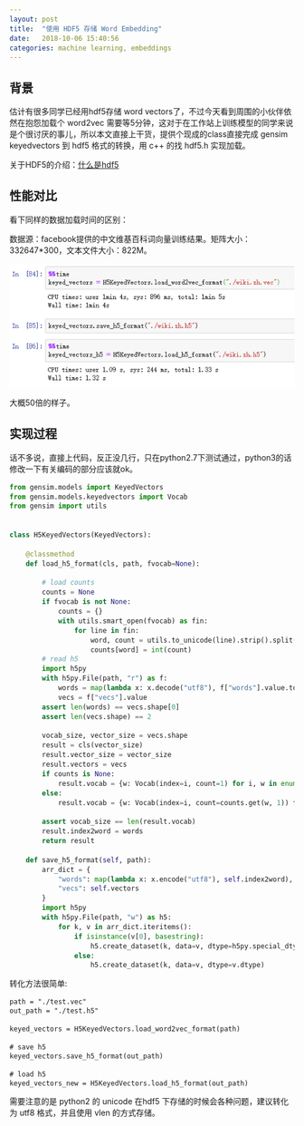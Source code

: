 ```yaml
---
layout: post
title:  "使用 HDF5 存储 Word Embedding"
date:   2018-10-06 15:40:56
categories: machine learning, embeddings
---
```


## 背景

估计有很多同学已经用hdf5存储 word vectors了，不过今天看到周围的小伙伴依然在抱怨加载个 word2vec 需要等5分钟，这对于在工作站上训练模型的同学来说是个很讨厌的事儿，所以本文直接上干货，提供个现成的class直接完成 gensim keyedvectors 到 hdf5 格式的转换，用 c++ 的找 hdf5.h 实现加载。

关于HDF5的介绍：[什么是hdf5](https://support.hdfgroup.org/HDF5/)

## 性能对比

看下同样的数据加载时间的区别：

数据源：facebook提供的中文维基百科词向量训练结果。矩阵大小：332647\*300，文本文件大小：822M。

![](/images/blog-h5/1.png)

大概50倍的样子。


## 实现过程

话不多说，直接上代码，反正没几行，只在python2.7下测试通过，python3的话修改一下有关编码的部分应该就ok。

```python
from gensim.models import KeyedVectors
from gensim.models.keyedvectors import Vocab
from gensim import utils


class H5KeyedVectors(KeyedVectors):

    @classmethod
    def load_h5_format(cls, path, fvocab=None):

        # load counts
        counts = None
        if fvocab is not None:
            counts = {}
            with utils.smart_open(fvocab) as fin:
                for line in fin:
                    word, count = utils.to_unicode(line).strip().split()
                    counts[word] = int(count)
        # read h5
        import h5py
        with h5py.File(path, "r") as f:
            words = map(lambda x: x.decode("utf8"), f["words"].value.tolist())
            vecs = f["vecs"].value
        assert len(words) == vecs.shape[0]
        assert len(vecs.shape) == 2

        vocab_size, vector_size = vecs.shape
        result = cls(vector_size)
        result.vector_size = vector_size
        result.vectors = vecs
        if counts is None:
            result.vocab = {w: Vocab(index=i, count=1) for i, w in enumerate(words)}
        else:
            result.vocab = {w: Vocab(index=i, count=counts.get(w, 1)) for i, w in enumerate(words)}

        assert vocab_size == len(result.vocab)
        result.index2word = words
        return result

    def save_h5_format(self, path):
        arr_dict = {
            "words": map(lambda x: x.encode("utf8"), self.index2word),
            "vecs": self.vectors
        }
        import h5py
        with h5py.File(path, "w") as h5:
            for k, v in arr_dict.iteritems():
                if isinstance(v[0], basestring):
                    h5.create_dataset(k, data=v, dtype=h5py.special_dtype(vlen=str))
                else:
                    h5.create_dataset(k, data=v, dtype=v.dtype)
```


转化方法很简单:

```
path = "./test.vec"
out_path = "./test.h5"

keyed_vectors = H5KeyedVectors.load_word2vec_format(path)

# save h5
keyed_vectors.save_h5_format(out_path)

# load h5
keyed_vectors_new = H5KeyedVectors.load_h5_format(out_path)
```

需要注意的是 python2 的 unicode 在hdf5 下存储的时候会各种问题，建议转化为 utf8 格式，并且使用 vlen 的方式存储。

